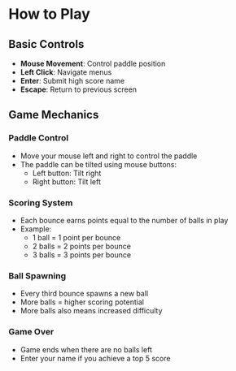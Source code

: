 # How to Play

## Basic Controls
- **Mouse Movement**: Control paddle position
- **Left Click**: Navigate menus
- **Enter**: Submit high score name
- **Escape**: Return to previous screen

## Game Mechanics

### Paddle Control
- Move your mouse left and right to control the paddle
- The paddle can be tilted using mouse buttons:
  - Left button: Tilt right
  - Right button: Tilt left

### Scoring System
- Each bounce earns points equal to the number of balls in play
- Example:
  - 1 ball = 1 point per bounce
  - 2 balls = 2 points per bounce
  - 3 balls = 3 points per bounce

### Ball Spawning
- Every third bounce spawns a new ball
- More balls = higher scoring potential
- More balls also means increased difficulty

### Game Over
- Game ends when there are no balls left
- Enter your name if you achieve a top 5 score 
